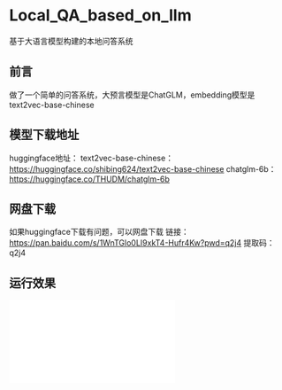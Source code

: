 # Local_QA_based_on_llm
基于大语言模型构建的本地问答系统

## 前言
做了一个简单的问答系统，大预言模型是ChatGLM，embedding模型是text2vec-base-chinese

## 模型下载地址

huggingface地址：
  text2vec-base-chinese：https://huggingface.co/shibing624/text2vec-base-chinese
  chatglm-6b：https://huggingface.co/THUDM/chatglm-6b

## 网盘下载
如果huggingface下载有问题，可以网盘下载
链接：https://pan.baidu.com/s/1WnTGlo0LI9xkT4-Hufr4Kw?pwd=q2j4
提取码：q2j4

## 运行效果
<iframe src="//player.bilibili.com/player.html?isOutside=true&aid=1106385307&bvid=BV1tw4m1k7jG&cid=1621640710&p=1" scrolling="no" border="0" frameborder="no" framespacing="0" allowfullscreen="true"></iframe>
